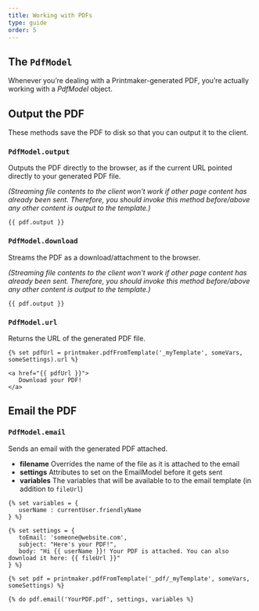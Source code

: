 ```yaml
---
title: Working with PDFs
type: guide
order: 5
---
```


## The `PdfModel`

Whenever you’re dealing with a Printmaker-generated PDF, you’re actually working with a _PdfModel_ object.



## Output the PDF

These methods save the PDF to disk so that you can output it to the client.


### `PdfModel.output`

Outputs the PDF directly to the browser, as if the current URL pointed directly to your generated PDF file.

_(Streaming file contents to the client won't work if other page content has already been sent. Therefore, you should invoke this method before/above any other content is output to the template.)_

```twig
{{ pdf.output }}
```


### `PdfModel.download`

Streams the PDF as a download/attachment to the browser.

_(Streaming file contents to the client won't work if other page content has already been sent. Therefore, you should invoke this method before/above any other content is output to the template.)_

```twig
{{ pdf.output }}
```


### `PdfModel.url`

Returns the URL of the generated PDF file.

```twig
{% set pdfUrl = printmaker.pdfFromTemplate('_myTemplate', someVars, someSettings).url %}

<a href="{{ pdfUrl }}">
   Download your PDF!
</a>
```


## Email the PDF

### `PdfModel.email`

Sends an email with the generated PDF attached.

* **filename** Overrides the name of the file as it is attached to the email
* **settings** Attributes to set on the EmailModel before it gets sent
* **variables** The variables that will be available to to the email template (in addition to `fileUrl`)

```twig
{% set variables = {
   userName : currentUser.friendlyName
} %}
 
{% set settings = {
   toEmail: 'someone@website.com',
   subject: "Here's your PDF!",
   body: "Hi {{ userName }}! Your PDF is attached. You can also download it here: {{ fileUrl }}"
} %}
 
{% set pdf = printmaker.pdfFromTemplate('_pdf/_myTemplate', someVars, someSettings) %}
 
{% do pdf.email('YourPDF.pdf', settings, variables %} 
```
